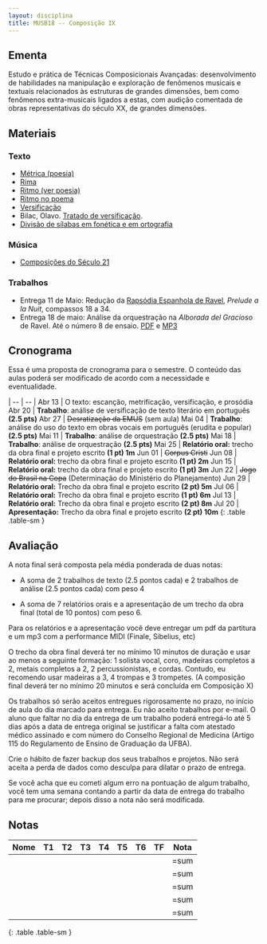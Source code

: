 ```yaml
---
layout: disciplina
title: MUSB18 -- Composição IX
---
```


## Ementa

Estudo e prática de Técnicas Composicionais Avançadas: desenvolvimento
de habilidades na manipulação e exploração de fenômenos musicais e
textuais relacionados às estruturas de grandes dimensões, bem como
fenômenos extra-musicais ligados a estas, com audição comentada de obras
representativas do século XX, de grandes dimensões.

## Materiais

### Texto

  - [Métrica (poesia)](http://pt.wikipedia.org/wiki/Métrica_(poesia))
  - [Rima](http://pt.wikipedia.org/wiki/Rima)
  - [Ritmo (ver poesia)](http://pt.wikipedia.org/wiki/Ritmo)
  - [Ritmo no poema](http://pt.wikipedia.org/wiki/Ritmo_no_poema)
  - [Versificação](http://pt.wikipedia.org/wiki/Versificação)
  - Bilac, Olavo. [Tratado de versificação](https://www.dropbox.com/s/zgolwyg37d2mqgo/bilac-tratado.pdf?dl=0).
  - [Divisão de sílabas em fonética e em ortografia](http://www.academia.org.br/artigos/divisao-de-silabas-em-fonetica-e-em-ortografia)

### Música
  
  - [Composições do Século 21](/pedro/composicoes-do-seculo-21/)

### Trabalhos

  - Entrega 11 de Maio: Redução da [Rapsódia Espanhola de Ravel][1], _Prelude a la Nuit_, compassos 18 a 34.
  - Entrega 18 de maio: Análise da orquestração na _Alborada del Gracioso_ de Ravel. Até o número 8 de ensaio. [PDF][2] e [MP3][3]

## Cronograma

Essa é uma proposta de cronograma para o semestre. O conteúdo das aulas
poderá ser modificado de acordo com a necessidade e eventualidade.

| -- | -- |
Abr 13 | O texto: escanção, metrificação, versificação, e prosódia
Abr 20 | **Trabalho**: análise de versificação de texto literário em português **(2.5 pts)**
Abr 27 | <del>Desratização da EMUS</del> (sem aula)
Mai 04 | **Trabalho**: análise do uso do texto em obras vocais em português (erudita e popular) **(2.5 pts)**
Mai 11 | **Trabalho**: análise de orquestração **(2.5 pts)**
Mai 18 | **Trabalho**: análise de orquestração **(2.5 pts)**
Mai 25 | **Relatório oral:** trecho da obra final e projeto escrito **(1 pt) 1m**
Jun 01 | <del>Corpus Cristi</del>
Jun 08 | **Relatório oral:** trecho da obra final e projeto escrito **(1 pt) 2m**
Jun 15 | **Relatório oral:** trecho da obra final e projeto escrito **(1 pt) 3m**
Jun 22 | <del>Jogo do Brasil na Copa</del> (Determinação do Ministério do Planejamento)
Jun 29 | **Relatório oral:** Trecho da obra final e projeto escrito **(2 pt) 5m**
Jul 06 | **Relatório oral:** Trecho da obra final e projeto escrito **(1 pt) 6m**
Jul 13 | **Relatório oral:** Trecho da obra final e projeto escrito **(2 pt) 8m**
Jul 20 | **Apresentação:** Trecho da obra final e projeto escrito **(2 pt) 10m**
{: .table .table-sm }


## Avaliação

A nota final será composta pela média ponderada de duas notas:

- A soma de 2 trabalhos de texto (2.5 pontos cada) e 2 trabalhos de
  análise (2.5 pontos cada) com peso 4

- A soma de 7 relatórios orais e a apresentação de um trecho da obra
  final (total de 10 pontos) com peso 6.
  
Para os relatórios e a apresentação você deve entregar um pdf da
partitura e um mp3 com a performance MIDI (Finale, Sibelius, etc)

O trecho da obra final deverá ter no mínimo 10 minutos de duração e usar
ao menos a seguinte formação: 1 solista vocal, coro, madeiras completos
a 2, metais completos a 2, 2 percussionistas, e cordas. Contudo, eu
recomendo usar madeiras a 3, 4 trompas e 3 trompetes. (A composição
final deverá ter no mínimo 20 minutos e será concluída em Composição X)

Os trabalhos só serão aceitos entregues rigorosamente no prazo, no
início de aula do dia marcado para entrega. Eu não aceito trabalhos por
e-mail. O aluno que faltar no dia da entrega de um trabalho poderá
entregá-lo até 5 dias após a data de entrega original se justificar a falta com
atestado médico assinado e com número do Conselho Regional de Medicina
(Artigo 115 do Regulamento de Ensino de Graduação da UFBA).

Crie o hábito de fazer backup dos seus trabalhos e projetos. Não será
aceita a perda de dados como desculpa para dilatar o prazo de entrega.

Se você acha que eu cometi algum erro na pontuação de algum trabalho,
você tem uma semana contando a partir da data de entrega do trabalho
para me procurar; depois disso a nota não será modificada.

## Notas

| Nome | T1 | T2 | T3 | T4 | T5 | T6 | TF | Nota |
|------|----|----|----|----|----|----|----|------|
|      |    |    |    |    |    |    |    | =sum |
|      |    |    |    |    |    |    |    | =sum |
|      |    |    |    |    |    |    |    | =sum |
|      |    |    |    |    |    |    |    | =sum |
|      |    |    |    |    |    |    |    | =sum |
{: .table .table-sm }


[1]: https://www.dropbox.com/s/dh7w83o19ao5gek/Ravel%20-%20Rapsodia%20Espanhola%201.pdf?dl=1
[2]: https://www.dropbox.com/s/o604gwvyfw6rlx2/Ravel%20-%20Alborada%20del%20Gracioso.pdf?dl=1
[3]: https://www.dropbox.com/s/bnkcy1yzctisgin/Ravel%20-%20Alborada%20del%20gracioso.mp3?dl=1
